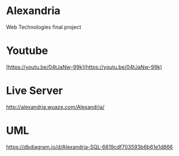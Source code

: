 # Alexandria
 Web Technologies final project

# Youtube
[https://youtu.be/04tJaNw-99k](https://youtu.be/04tJaNw-99k)

# Live Server
http://alexandria.wuaze.com/Alexandria/

# UML
https://dbdiagram.io/d/Alexandria-SQL-6619cdf703593b6b61e1d866
